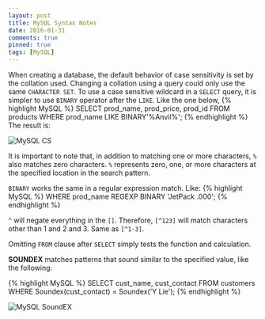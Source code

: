 ```yaml
---
layout: post
title: MySQL Syntax Notes
date: 2016-01-31
comments: true
pinned: true
tags: [MySQL]
---
```


When creating a database, the default behavior of case sensitivity is set by the collation used. Changing a collation using a query could only use the same ```CHARACTER SET```. 
To use a case sensitive wildcard in a ```SELECT``` query, it is simpler to use ```BINARY``` operator after the ```LIKE```. Like the one below,
{% highlight MySQL %}
SELECT prod_name, prod_price, prod_id FROM products WHERE prod_name LIKE BINARY'%Anvil%';
{% endhighlight %}
The result is:

![MySQL CS]({{site.url}}/img/mysql-cs.png)

It is important to note that, in addition to matching one or more characters, ```%``` also matches zero characters. ```%``` represents zero, one, or more characters at the specified location in the search pattern.

```BINARY``` works the same in a regular expression match. Like:
{% highlight MySQL %}
WHERE prod_name REGEXP BINARY 'JetPack .000';
{% endhighlight %}

```^``` will negate everything in the ```[]```. Therefore, ```[^123]``` will match characters other than 1 and 2 and 3. Same as ```[^1-3]```.

Omitting ```FROM``` clause after ```SELECT``` simply tests the function and calculation. 

**SOUNDEX** matches patterns that sound similar to the specified value, like the following:

{% highlight MySQL %}
SELECT cust_name, cust_contact
FROM customers
WHERE Soundex(cust_contact) = Soundex('Y Lie');
{% endhighlight %}	

![MySQL SoundEX]({{site.url}}/img/mysql-sex.png)
